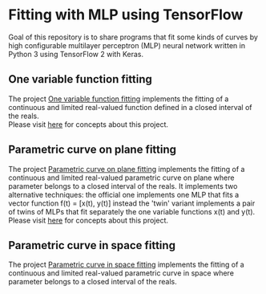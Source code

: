 # Fitting with MLP using TensorFlow
Goal of this repository is to share programs that fit some kinds of curves by high configurable multilayer perceptron (MLP) neural network written in Python 3 using TensorFlow 2 with Keras.

## One variable function fitting
The project [One variable function fitting](./one-variable-function-fitting) implements the fitting of a continuous and limited real-valued function defined in a closed interval of the reals.<br />
Please visit [here](https://computationalmindset.com/en/posts/neural-networks/one-variable-function-fitting-with-tensorflow.html) for concepts about this project.

## Parametric curve on plane fitting
The project [Parametric curve on plane fitting](./parametric-curve-on-plane-fitting) implements the fitting of a continuous and limited real-valued parametric curve on plane where parameter belongs to a closed interval of the reals. It implements two alternative techniques: the official one implements one MLP that fits a vector function f(t) = [x(t), y(t)] instead the 'twin' variant implements a pair of twins of MLPs that fit separately the one variable functions x(t) and y(t).<br />
Please visit [here](https://computationalmindset.com/en/posts/neural-networks/parametric-curve-on-plane-fitting-with-tensorflow.html) for concepts about this project.

## Parametric curve in space fitting
The project [Parametric curve in space fitting](./parametric-curve-in-space-fitting) implements the fitting of a continuous and limited real-valued parametric curve in space where parameter belongs to a closed interval of the reals.

